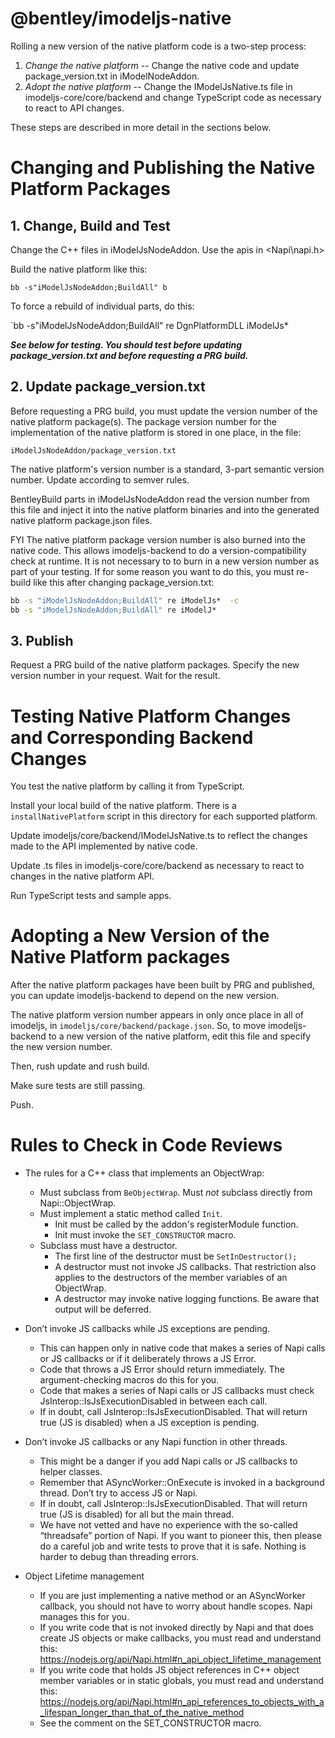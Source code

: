 ﻿# @bentley/imodeljs-native

Rolling a new version of the native platform code is a two-step process:
1. *Change the native platform* -- Change the native code and update package_version.txt in iModelNodeAddon.
2. *Adopt the native platform* -- Change the IModelJsNative.ts file in imodeljs-core/core/backend and change TypeScript code as necessary to react to API changes.

These steps are described in more detail in the sections below.

# Changing and Publishing the Native Platform Packages

## 1. Change, Build and Test

Change the C++ files in iModelJsNodeAddon. Use the apis in <Napi\napi.h>

Build the native platform like this:

`bb -s"iModelJsNodeAddon;BuildAll" b`

To force a rebuild of individual parts, do this:

`bb -s"iModelJsNodeAddon;BuildAll" re DgnPlatformDLL iModelJs*

***See below for testing. You should test before updating package_version.txt and before requesting a PRG build.***

## 2. Update package_version.txt

Before requesting a PRG build, you must update the version number of the native platform package(s). The package version number for the implementation of the native platform is stored in one place, in the file:
```
iModelJsNodeAddon/package_version.txt
```

The native platform's version number is a standard, 3-part semantic version number. Update according to semver rules.

BentleyBuild parts in iModelJsNodeAddon read the version number from this file and inject it into the native platform binaries and into the generated native platform package.json files.

FYI The native platform package version number is also burned into the native code. This allows imodeljs-backend to do a version-compatibility check at runtime. It is not necessary to to burn in a new version number as part of your testing. If for some reason you want to do this, you must re-build like this after changing package_version.txt:

``` cmd
bb -s "iModelJsNodeAddon;BuildAll" re iModelJs*  -c
bb -s "iModelJsNodeAddon;BuildAll" re iModelJ*
```

## 3. Publish

Request a PRG build of the native platform packages. Specify the new version number in your request. Wait for the result.

# Testing Native Platform Changes and Corresponding Backend Changes

You test the native platform by calling it from TypeScript.

Install your local build of the native platform. There is a `installNativePlatform` script in this directory for each supported platform.

Update imodeljs/core/backend/IModelJsNative.ts to reflect the changes made to the API implemented by native code.

Update .ts files in imodeljs-core/core/backend as necessary to react to changes in the native platform API.

Run TypeScript tests and sample apps.

# Adopting a New Version of the Native Platform packages

After the native platform packages have been built by PRG and published, you can update imodeljs-backend to depend on the new version.

The native platform version number appears in only once place in all of imodeljs, in `imodeljs/core/backend/package.json`. So, to move imodeljs-backend to a new version of the native platform, edit this file and specify the new version number.

Then, rush update and rush build.

Make sure tests are still passing.

Push.

# Rules to Check in Code Reviews

* The rules for a C++ class that implements an ObjectWrap:
    * Must subclass from `BeObjectWrap`. Must *not* subclass directly from Napi::ObjectWrap.
    * Must implement a static method called `Init`.
        * Init must be called by the addon's registerModule function.
        * Init must invoke the `SET_CONSTRUCTOR` macro.
    * Subclass must have a destructor.
        * The first line of the destructor must be `SetInDestructor();`
        * A destructor must not invoke JS callbacks. That restriction also applies to the destructors of the member variables of an ObjectWrap.
        * A destructor may invoke native logging functions. Be aware that output will be deferred.

* Don’t invoke JS callbacks while JS exceptions are pending.
    * This can happen only in native code that makes a series of Napi calls or JS callbacks or if it deliberately throws a JS Error.
    * Code that throws a JS Error should return immediately. The argument-checking macros do this for you.
    * Code that makes a series of Napi calls or JS callbacks must check JsInterop::IsJsExecutionDisabled in between each call.
    * If in doubt, call JsInterop::IsJsExecutionDisabled. That will return true (JS is disabled) when a JS exception is pending.

* Don’t invoke JS callbacks or any Napi function in other threads.
    * This might be a danger if you add Napi calls or JS callbacks to helper classes.
    * Remember that ASyncWorker::OnExecute is invoked in a background thread. Don’t try to access JS or Napi.
    * If in doubt, call JsInterop::IsJsExecutionDisabled. That will return true (JS is disabled) for all but the main thread.
    * We have not vetted and have no experience with the so-called “threadsafe” portion of Napi. If you want to pioneer this, then please do a careful job and write tests to prove that it is safe. Nothing is harder to debug than threading errors.

* Object Lifetime management
    * If you are just implementing a native method or an ASyncWorker callback, you should not have to worry about handle scopes. Napi manages this for you.
    * If you write code that is not invoked directly by Napi and that does create JS objects or make callbacks, you must read and understand this:  https://nodejs.org/api/Napi.html#n_api_object_lifetime_management
    * If you write code that holds JS object references in C++ object member variables or in static globals, you must read and understand this: https://nodejs.org/api/Napi.html#n_api_references_to_objects_with_a_lifespan_longer_than_that_of_the_native_method
    * See the comment on the SET_CONSTRUCTOR macro.
